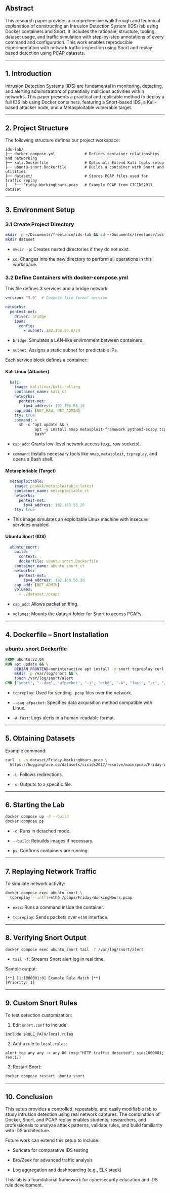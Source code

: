 ## Abstract

This research paper provides a comprehensive walkthrough and technical explanation of constructing an Intrusion Detection System (IDS) lab using Docker containers and Snort. It includes the rationale, structure, tooling, dataset usage, and traffic simulation with step-by-step annotations of every command and configuration. This work enables reproducible experimentation with network traffic inspection using Snort and replay-based detection using PCAP datasets.

---

## 1. Introduction

Intrusion Detection Systems (IDS) are fundamental in monitoring, detecting, and alerting administrators of potentially malicious activities within networks. This paper presents a practical and replicable method to deploy a full IDS lab using Docker containers, featuring a Snort-based IDS, a Kali-based attacker node, and a Metasploitable vulnerable target.

---

## 2. Project Structure

The following structure defines our project workspace:

```
ids-lab/
├── docker-compose.yml             # Defines container relationships and networking
├── kali.Dockerfile                # Optional: Extend Kali tools setup
├── ubuntu-snort.Dockerfile        # Builds a container with Snort and utilities
├── dataset/                       # Stores PCAP files used for traffic replay
│   └── Friday-WorkingHours.pcap   # Example PCAP from CICIDS2017 dataset
```

---

## 3. Environment Setup

### 3.1 Create Project Directory

```bash
mkdir -p ~/Documents/freelance/ids-lab && cd ~/Documents/freelance/ids-lab
mkdir dataset
```

- `mkdir -p`: Creates nested directories if they do not exist.
    
- `cd`: Changes into the new directory to perform all operations in this workspace.
    

### 3.2 Define Containers with docker-compose.yml

This file defines 3 services and a bridge network:

```yaml
version: "3.9"  # Compose file format version

networks:
  pentest-net:
    driver: bridge
    ipam:
      config:
        - subnet: 192.168.56.0/24
```

- `bridge`: Simulates a LAN-like environment between containers.
    
- `subnet`: Assigns a static subnet for predictable IPs.
    

Each service block defines a container:

#### Kali Linux (Attacker)

```yaml
  kali:
    image: kalilinux/kali-rolling
    container_name: kali_ct
    networks:
      pentest-net:
        ipv4_address: 192.168.56.10
    cap_add: [NET_RAW, NET_ADMIN]
    tty: true
    command: >
      sh -c "apt update && \
             apt -y install nmap metasploit-framework python3-scapy tcpdump tcpreplay iputils-ping && \
             bash"
```

- `cap_add`: Grants low-level network access (e.g., raw sockets).
    
- `command`: Installs necessary tools like `nmap`, `metasploit`, `tcpreplay`, and opens a Bash shell.
    

#### Metasploitable (Target)

```yaml
  metasploitable:
    image: peakkk/metasploitable:latest
    container_name: metasploitable_ct
    networks:
      pentest-net:
        ipv4_address: 192.168.56.20
    tty: true
```

- This image simulates an exploitable Linux machine with insecure services enabled.
    

#### Ubuntu Snort (IDS)

```yaml
  ubuntu_snort:
    build:
      context: .
      dockerfile: ubuntu-snort.Dockerfile
    container_name: ubuntu_snort_ct
    networks:
      pentest-net:
        ipv4_address: 192.168.56.30
    cap_add: [NET_ADMIN]
    volumes:
      - ./dataset:/pcaps
```

- `cap_add`: Allows packet sniffing.
    
- `volumes`: Mounts the dataset folder for Snort to access PCAPs.
    

---

## 4. Dockerfile – Snort Installation

### ubuntu-snort.Dockerfile

```Dockerfile
FROM ubuntu:22.04
RUN apt update && \
    DEBIAN_FRONTEND=noninteractive apt install -y snort tcpreplay curl iputils-ping && \
    mkdir -p /var/log/snort && \
    touch /var/log/snort/alert
CMD ["snort", "--daq", "afpacket", "-i", "eth0", "-A", "fast", "-c", "/etc/snort/snort.conf"]
```

- `tcpreplay`: Used for sending `.pcap` files over the network.
    
- `--daq afpacket`: Specifies data acquisition method compatible with Linux.
    
- `-A fast`: Logs alerts in a human-readable format.
    

---

## 5. Obtaining Datasets

Example command:

```bash
curl -L -o dataset/Friday-WorkingHours.pcap \
  https://huggingface.co/datasets/cicids2017/resolve/main/pcap/Friday-WorkingHours.pcap
```

- `-L`: Follows redirections.
    
- `-o`: Outputs to a specific file.
    

---

## 6. Starting the Lab

```bash
docker compose up -d --build
docker compose ps
```

- `-d`: Runs in detached mode.
    
- `--build`: Rebuilds images if necessary.
    
- `ps`: Confirms containers are running.
    

---

## 7. Replaying Network Traffic

To simulate network activity:

```bash
docker compose exec ubuntu_snort \
  tcpreplay --intf1=eth0 /pcaps/Friday-WorkingHours.pcap
```

- `exec`: Runs a command inside the container.
    
- `tcpreplay`: Sends packets over `eth0` interface.
    

---

## 8. Verifying Snort Output

```bash
docker compose exec ubuntu_snort tail -f /var/log/snort/alert
```

- `tail -f`: Streams Snort alert log in real time.
    

Sample output:

```
[**] [1:1000001:0] Example Rule Match [**]
[Priority: 1]
```

---

## 9. Custom Snort Rules

To test detection customization:

1. Edit `snort.conf` to include:
    

```
include $RULE_PATH/local.rules
```

2. Add a rule to `local.rules`:
    

```
alert tcp any any -> any 80 (msg:"HTTP traffic detected"; sid:1000001; rev:1;)
```

3. Restart Snort:
    

```bash
docker compose restart ubuntu_snort
```

---

## 10. Conclusion

This setup provides a controlled, repeatable, and easily modifiable lab to study intrusion detection using real network captures. The combination of Docker, Snort, and PCAP replay enables students, researchers, and professionals to analyze attack patterns, validate rules, and build familiarity with IDS architecture.

Future work can extend this setup to include:

- Suricata for comparative IDS testing
    
- Bro/Zeek for advanced traffic analysis
    
- Log aggregation and dashboarding (e.g., ELK stack)
    

This lab is a foundational framework for cybersecurity education and IDS rule development.
